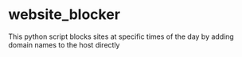 # website_blocker

This python script blocks sites at specific times of the day by adding domain names to the host directly
